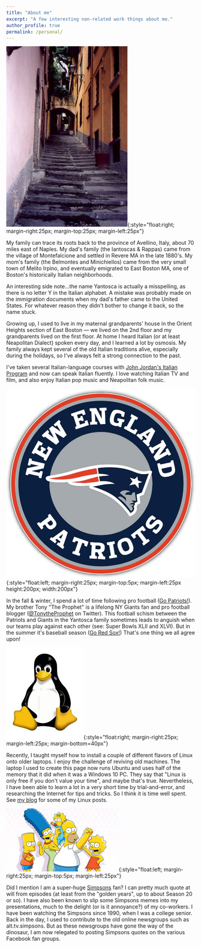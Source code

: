 ```yaml
---
title: "About me"
excerpt: "A few interesting non-related work things about me."
author_profile: true
permalink: /personal/
---
```


![Stairway in Bellagio, Italy](/images/bellagio.jpg){:style="float:right; margin-right:25px; margin-top:25px; margin-left:25px"}

My family can trace its roots back to the province of Avellino, Italy, about 70 miles east of Naples. My dad's family (the Iantoscas & Rappas) came from the village of Montefalcione and settled in Revere MA in the late 1880's. My mom's family (the Belmontes and Minichiellos) came from the very small town of Melito Irpino, and eventually emigrated to East Boston MA, one of Boston's historically Italian neighborhoods.

An interesting side note...the name Yantosca is actually a misspelling, as there is no letter Y in the Italian alphabet. A mistake was probably made on the immigration documents when my dad's father came to the United States. For whatever reason they didn't bother to change it back, so the name stuck.

Growing up, I used to live in my maternal grandparents' house in the Orient Heights section of East Boston — we lived on the 2nd floor and my grandparents lived on the first floor. At home I heard Italian (or at least Neapolitan Dialect) spoken every day, and I learned a lot by osmosis.  My family always kept several of the old Italian traditions alive, especially during the holidays, so I've always felt a strong connection to the past.

I've taken several Italian-language courses with [John Jordan's Italian Program](http://italianprogram.com) and now can speak Italian fluently. I love watching Italian TV and film, and also enjoy Italian pop music and Neapolitan folk music.

![Patriots](/images/patriots_logo.jpg){:style="float:left; margin-right:25px; margin-top:5px; margin-left:25px height:200px; width:200px"}

In the fall & winter, I spend a lot of time following pro football ([Go Patriots!](https://patriots.com)). My brother Tony "The Prophet" is a lifelong NY Giants fan and pro football blogger ([@TonytheProphet](https://twitter.com/TonytheProphet) on Twitter).  This football schism between the Patriots and Giants in the Yantosca family sometimes leads to anguish when our teams play against each other (see: Super Bowls XLII and XLVI).  But in the summer it's baseball season ([Go Red Sox!](https://redsox.com)) That's one thing we all agree upon!

![Linux](/images/linux.jpg){:style="float:right; margin-right:25px; margin-left:25px; margin-bottom=40px"}

Recently, I taught myself how to install a couple of different flavors of Linux onto older laptops.  I enjoy the challenge of reviving old machines.  The laptop I used to create this page now runs Ubuntu and uses half of the memory that it did when it was a Windows 10 PC.  They say that "Linux is only free if you don't value your time", and maybe that's true.  Nevertheless, I have been able to learn a lot in a very short time by trial-and-error, and researching the Internet for tips and tricks.  So I think it is time well spent.  See [my blog](/posts/) for some of my Linux posts.

![The Simpsons!](/images/simpsons.jpg){:style="float:left; margin-right:25px; margin-top:5px; margin-left:25px"}

Did I mention I am a super-huge [Simpsons](https://frinkiac.com) fan?  I can pretty much quote at will from episodes (at least from the "golden years", up to about Season 20 or so). I have also been known to slip some Simpsons memes into my presentations, much to the delight (or is it annoyance?) of my co-workers. I have been watching the Simpsons since 1990, when I was a college senior. Back in the day, I used to contribute to the old online newsgroups such as alt.tv.simpsons. But as these newsgroups have gone the way of the dinosaur, I am now relegated to posting Simpsons quotes on the various Facebook fan groups.

